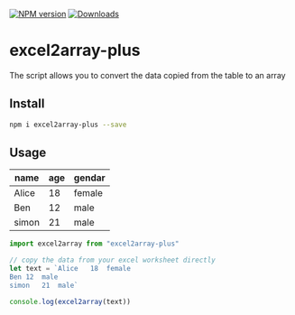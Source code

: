 [![NPM version][npm-image]][npm-url]
[![Downloads][downloads-image]][downloads-url]

# excel2array-plus

The script allows you to convert the data copied from the table to an array

## Install

```sh
npm i excel2array-plus --save
```

## Usage

| name  | age | gendar |
| ----- | --- | ------ |
| Alice | 18  | female |
| Ben   | 12  | male   |
| simon | 21  | male   |

```ts
import excel2array from "excel2array-plus"

// copy the data from your excel worksheet directly
let text = `Alice	18	female
Ben	12	male
simon	21	male`

console.log(excel2array(text))
```

[npm-image]: https://img.shields.io/npm/v/excel2array-plus.svg?style=flat-square
[npm-url]: https://www.npmjs.com/package/excel2array-plus
[downloads-image]: https://img.shields.io/npm/dm/excel2array-plus.svg?style=flat-square
[downloads-url]: https://www.npmjs.com/package/excel2array-plus

